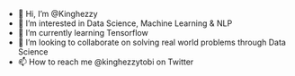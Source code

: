 - 👋 Hi, I’m @Kinghezzy
- 👀 I’m interested in Data Science, Machine Learning & NLP
- 🌱 I’m currently learning Tensorflow
- 💞️ I’m looking to collaborate on solving real world problems through Data Science
- 📫 How to reach me @kinghezzytobi on Twitter

<!---
Kinghezzy/Kinghezzy is a ✨ special ✨ repository because its `README.md` (this file) appears on your GitHub profile.
You can click the Preview link to take a look at your changes.
--->
